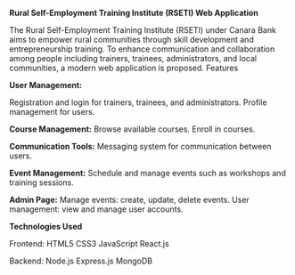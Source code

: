 **Rural Self-Employment Training Institute (RSETI) Web Application**

The Rural Self-Employment Training Institute (RSETI) under Canara Bank aims to empower rural communities through skill development and entrepreneurship training. To enhance communication and collaboration among people including trainers, trainees, administrators, and local communities, a modern web application is proposed.
Features

**User Management:**
 
 Registration and login for trainers, trainees, and administrators.
 Profile management for users.

**Course Management:**
        Browse available courses.
        Enroll in courses.

**Communication Tools:**
        Messaging system for communication between users.
 
**Event Management:**
        Schedule and manage events such as workshops and training sessions.

**Admin Page:**
        Manage events: create, update, delete events.
        User management: view and manage user accounts.
        
**Technologies Used**

Frontend:
HTML5
        CSS3
        JavaScript
        React.js

Backend:
        Node.js
        Express.js
        MongoDB

